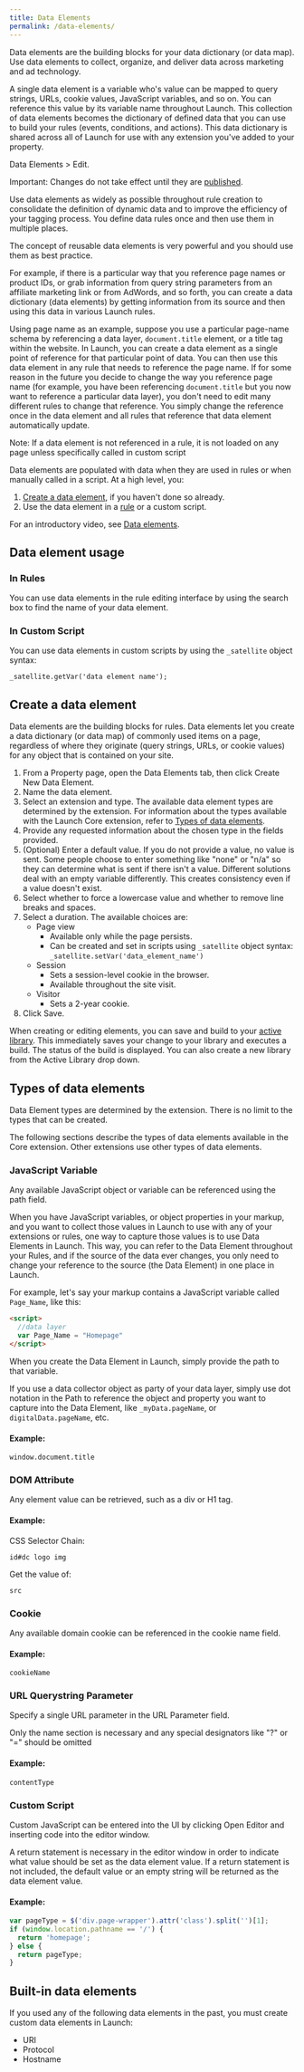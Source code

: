 ```yaml
---
title: Data Elements
permalink: /data-elements/
---
```


Data elements are the building blocks for your data dictionary (or data map). Use data elements to collect, organize, and deliver data across marketing and ad technology.

A single data element is a variable who's value can be mapped to query strings, URLs, cookie values, JavaScript variables, and so on. You can reference this value by its variable name throughout Launch. This collection of data elements becomes the dictionary of defined data that you can use to build your rules (events, conditions, and actions). This data dictionary is shared across all of Launch for use with any extension you've added to your property.

Data Elements \> Edit.

Important: Changes do not take effect until they are [published](c_publishing.md).

Use data elements as widely as possible throughout rule creation to consolidate the definition of dynamic data and to improve the efficiency of your tagging process. You define data rules once and then use them in multiple places.

The concept of reusable data elements is very powerful and you should use them as best practice.

For example, if there is a particular way that you reference page names or product IDs, or grab information from query string parameters from an affiliate marketing link or from AdWords, and so forth, you can create a data dictionary (data elements) by getting information from its source and then using this data in various Launch rules.

Using page name as an example, suppose you use a particular page-name schema by referencing a data layer, `document.title` element, or a title tag within the website. In Launch, you can create a data element as a single point of reference for that particular point of data. You can then use this data element in any rule that needs to reference the page name. If for some reason in the future you decide to change the way you reference page name (for example, you have been referencing `document.title` but you now want to reference a particular data layer), you don't need to edit many different rules to change that reference. You simply change the reference once in the data element and all rules that reference that data element automatically update.

Note: If a data element is not referenced in a rule, it is not loaded on any page unless specifically called in custom script

Data elements are populated with data when they are used in rules or when manually called in a script. At a high level, you:

1.  [Create a data element](#data-element-create), if you haven't done so already.
2.  Use the data element in a [rule](rules.md) or a custom script.

For an introductory video, see [Data elements](videos.md).

## Data element usage

### In Rules

You can use data elements in the rule editing interface by using the search box to find the name of your data element.

### In Custom Script

You can use data elements in custom scripts by using the `_satellite` object syntax:

`_satellite.getVar('data element name');`

## <a name="data-element-create"></a>Create a data element

Data elements are the building blocks for rules. Data elements let you create a data dictionary (or data map) of commonly used items on a page, regardless of where they originate (query strings, URLs, or cookie values) for any object that is contained on your site.

1.  From a Property page, open the Data Elements tab, then click Create New Data Element.
2.  Name the data element.
3.  Select an extension and type.
    The available data element types are determined by the extension. For information about the types available with the Launch Core extension, refer to [Types of data elements](#data-element-types).
4.  Provide any requested information about the chosen type in the fields provided.
5.  (Optional) Enter a default value.
    If you do not provide a value, no value is sent. Some people choose to enter something like "none" or "n/a" so they can determine what is sent if there isn't a value. Different solutions deal with an empty variable differently. This creates consistency even if a value doesn't exist.
6.  Select whether to force a lowercase value and whether to remove line breaks and spaces.
7.  Select a duration.
    The available choices are:
    *   Page view
        *   Available only while the page persists.
        *   Can be created and set in scripts using `_satellite` object syntax:
            `_satellite.setVar('data_element_name')`
    *   Session
        *   Sets a session-level cookie in the browser.
        *   Available throughout the site visit.
    *   Visitor
        *   Sets a 2-year cookie.
8.  Click Save.

When creating or editing elements, you can save and build to your [active library](library.md). This immediately saves your change to your library and executes a build. The status of the build is displayed. You can also create a new library from the Active Library drop down.

## <a name="data-element-types"></a>Types of data elements

Data Element types are determined by the extension. There is no limit to the types that can be created.

The following sections describe the types of data elements available in the Core extension. Other extensions use other types of data elements.

### JavaScript Variable

Any available JavaScript object or variable can be referenced using the path field.

When you have JavaScript variables, or object properties in your markup, and you want to collect those values in Launch to use with any of your extensions or rules, one way to capture those values is to use Data Elements in Launch. This way, you can refer to the Data Element throughout your Rules, and if the source of the data ever changes, you only need to change your reference to the source (the Data Element) in one place in Launch.

For example, let's say your markup contains a JavaScript variable called `Page_Name`, like this:

```html
<script>
  //data layer
  var Page_Name = "Homepage"
</script>
```

When you create the Data Element in Launch, simply provide the path to that variable.

If you use a data collector object as party of your data layer, simply use dot notation in the Path to reference the object and property you want to capture into the Data Element, like `_myData.pageName`, or `digitalData.pageName`, etc.

#### Example:

`window.document.title`

### DOM Attribute

Any element value can be retrieved, such as a div or H1 tag.

#### Example:

CSS Selector Chain:

`id#dc logo img`

Get the value of:

`src`

### Cookie

Any available domain cookie can be referenced in the cookie name field.

#### Example:

`cookieName`

### URL Querystring Parameter

Specify a single URL parameter in the URL Parameter field.

Only the name section is necessary and any special designators like "?" or "=" should be omitted

#### Example:

`contentType`

### Custom Script

Custom JavaScript can be entered into the UI by clicking Open Editor and inserting code into the editor window.

A return statement is necessary in the editor window in order to indicate what value should be set as the data element value. If a return statement is not included, the default value or an empty string will be returned as the data element value.

#### Example:

```javascript
var pageType = $('div.page-wrapper').attr('class').split('')[1];
if (window.location.pathname == '/') {
  return 'homepage';
} else {
  return pageType;
}
```

## Built-in data elements

If you used any of the following data elements in the past, you must create custom data elements in Launch:

*   URI
*   Protocol
*   Hostname
